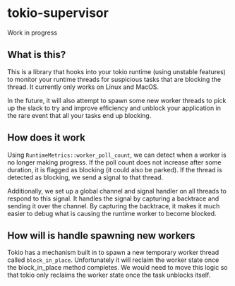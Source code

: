 # tokio-supervisor

Work in progress

## What is this?

This is a library that hooks into your tokio runtime (using unstable features) to monitor your runtime
threads for suspicious tasks that are blocking the thread. It currently only works on Linux and MacOS.

In the future, it will also attempt to spawn some new worker threads to pick up the slack to try
and improve efficiency and unblock your application in the rare event that all your tasks end up blocking.

## How does it work

Using `RuntimeMetrics::worker_poll_count`, we can detect when a worker is no longer making progress. If the poll
count does not increase after some duration, it is flagged as blocking (it could also be parked). If the thread
is detected as blocking, we send a signal to that thread.

Additionally, we set up a global channel and signal handler on all threads to respond to this signal.
It handles the signal by capturing a backtrace and sending it over the channel. By capturing the backtrace,
it makes it much easier to debug what is causing the runtime worker to become blocked.

## How will is handle spawning new workers

Tokio has a mechanism built in to spawn a new temporary worker thread called `block_in_place`. Unfortunately
it will reclaim the worker state once the block_in_place method completes. We would need to move this logic
so that tokio only reclaims the worker state once the task unblocks itself.
